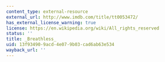 ```yaml
---
content_type: external-resource
external_url: http://www.imdb.com/title/tt0053472/
has_external_license_warning: true
license: https://en.wikipedia.org/wiki/All_rights_reserved
status: ''
title: _Breathless_
uid: 13f93490-9acd-4e07-9b03-cad6ab63e534
wayback_url: ''
---
```

